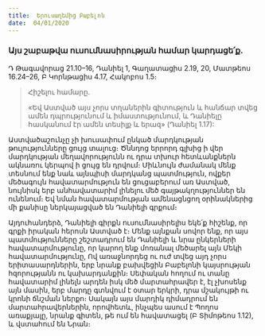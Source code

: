 ```yaml
---
title:  Երուսաղեմից Բաբելոն
date:  04/01/2020
---
```


### Այս շաբաթվա ուսումնասիրության համար կարդացե՛ք.
Դ Թագավորաց 21.10–16, Դանիել 1, Գաղատացիս 2.19, 20, Մատթեոս 16.24–26, Բ Կորնթացիս 4.17, Հակոբոս 1.5։

> <p>Հիշելու համարը.<p>
> «Եվ Աստված այս չորս տղաներին գիտություն և հանճար տվեց ամեն դպրությունում և իմաստությունում, և Դանիելը հասկանում էր ամեն տեսիլք և երազ» (Դանիել 1.17):

Աստվածաշունչը չի խուսափում ընկած մարդկության թուլությունները ցույց տալուց։ Ծննդոց երրորդ գլխից ի վեր մարդկության մեղավորությունն ու դրա տխուր հետևանքներն ակնառու կերպով ի ցույց են դրվում։ Միևնույն ժամանակ մենք տեսնում ենք նաև այնպիսի մարդկանց պատմություն, ովքեր մեծագույն հավատարմություն են ցուցաբերում առ Աստված, նույնիսկ երբ անհավատարիմ լինելու մեծ գայթակղություններ են ունենում։ Եվ նման հավատարմության ամենացնցող օրինակներից մի քանիսը ներկայացված են Դանիելի գրքում։

Այդուհանդերձ, Դանիելի գիրքն ուսումնասիրելիս եկե՛ք հիշենք, որ գրքի իրական հերոսն Աստված է։ Մենք այնքան սովոր ենք, որ այս պատմությունները շեշտադրում են Դանիելի և նրա ընկերների հավատարմությունը, որ կարող ենք մոռանալ մեծարել այն Մեկի հավատարմությունը, Ով առաջնորդեց ու ուժ տվեց այդ չորս երիտասարդներին, երբ նրանք բախվեցին Բաբելոնի կայսրության հզորությանն ու կախարդանքին։ Սեփական հողում ու տանը հավատարիմ լինելն արդեն իսկ մեծ մարտահրավեր է, էլ չխոսենք այն մասին, երբ մարդը գտնվում է օտար երկրի, դրա մշակույթի ու կրոնի ճնշման ներքո։ Սակայն այս մարդիկ դիմադրում են մարտահրավերներին, որովհետև, ինչպես ասում է Պողոս առաքյալը, նրանք գիտեն, թե ում են հավատացել (Բ Տիմոթեոս 1.12), և վստահում են Նրան։